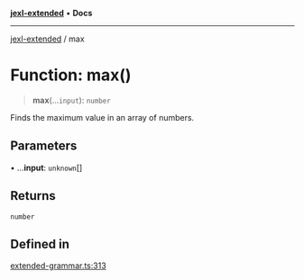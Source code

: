 [**jexl-extended**](../README.md) • **Docs**

***

[jexl-extended](../globals.md) / max

# Function: max()

> **max**(...`input`): `number`

Finds the maximum value in an array of numbers.

## Parameters

• ...**input**: `unknown`[]

## Returns

`number`

## Defined in

[extended-grammar.ts:313](https://github.com/nikoraes/jexl-extended/blob/06a031f168fa218082d7ed9df57973f42e70c755/src/extended-grammar.ts#L313)
